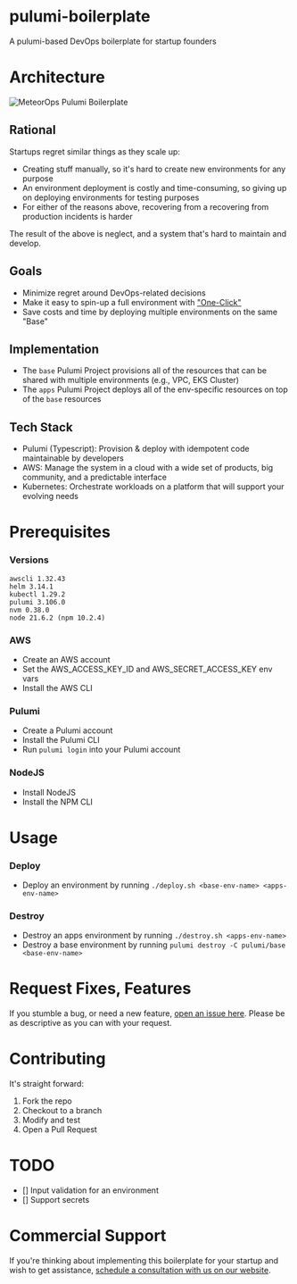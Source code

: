 # pulumi-boilerplate
A pulumi-based DevOps boilerplate for startup founders

# Architecture
![MeteorOps Pulumi Boilerplate](https://media.licdn.com/dms/image/D4D22AQFxMkiD9ucemw/feedshare-shrink_2048_1536/0/1706096119175?e=1710979200&v=beta&t=CqaJl08Mq7aicJQnCkniAfX_4T8t9dVZebZaq_mvjTE)

## Rational
Startups regret similar things as they scale up:
 - Creating stuff manually, so it's hard to create new environments for any purpose
 - An environment deployment is costly and time-consuming, so giving up on deploying environments for testing purposes
 - For either of the reasons above, recovering from a recovering from production incidents is harder

The result of the above is neglect, and a system that's hard to maintain and develop.

## Goals
 - Minimize regret around DevOps-related decisions
 - Make it easy to spin-up a full environment with ["One-Click"](https://www.meteorops.com/blog/one-click-environment-the-ultimate-devops-goal)
 - Save costs and time by deploying multiple environments on the same "Base"

 ## Implementation
 - The `base` Pulumi Project provisions all of the resources that can be shared with multiple environments (e.g., VPC, EKS Cluster)
 - The `apps` Pulumi Project deploys all of the env-specific resources on top of the `base` resources

## Tech Stack
 - Pulumi (Typescript): Provision & deploy with idempotent code maintainable by developers
 - AWS: Manage the system in a cloud with a wide set of products, big community, and a predictable interface
 - Kubernetes: Orchestrate workloads on a platform that will support your evolving needs

# Prerequisites
### Versions
```
awscli 1.32.43
helm 3.14.1
kubectl 1.29.2
pulumi 3.106.0
nvm 0.38.0
node 21.6.2 (npm 10.2.4)
```

### AWS
 - Create an AWS account
 - Set the AWS_ACCESS_KEY_ID and AWS_SECRET_ACCESS_KEY env vars
 - Install the AWS CLI

### Pulumi
 - Create a Pulumi account
 - Install the Pulumi CLI
 - Run `pulumi login` into your Pulumi account
 
### NodeJS
 - Install NodeJS
 - Install the NPM CLI

# Usage
### Deploy
 - Deploy an environment by running `./deploy.sh <base-env-name> <apps-env-name>`
### Destroy
 - Destroy an apps environment by running `./destroy.sh <apps-env-name>`
 - Destroy a base environment by running `pulumi destroy -C pulumi/base <base-env-name>`

# Request Fixes, Features
If you stumble a bug, or need a new feature, [open an issue here](https://github.com/MeteorOps/pulumi-boilerplate/issues).
Please be as descriptive as you can with your request.

# Contributing
It's straight forward:
1. Fork the repo
2. Checkout to a branch
3. Modify and test
4. Open a Pull Request

# TODO
 - [] Input validation for an environment
 - [] Support secrets

 # Commercial Support
 If you're thinking about implementing this boilerplate for your startup and wish to get assistance, [schedule a consultation with us on our website](https://meteorops.com/technologies/pulumi).